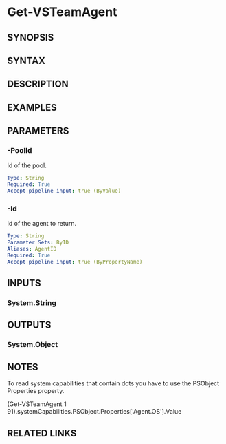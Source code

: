 <!-- #include "./common/header.md" -->

# Get-VSTeamAgent

## SYNOPSIS

<!-- #include "./synopsis/Get-VSTeamAgent.md" -->

## SYNTAX

## DESCRIPTION

<!-- #include "./synopsis/Get-VSTeamAgent.md" -->

## EXAMPLES

## PARAMETERS

### -PoolId

Id of the pool.

```yaml
Type: String
Required: True
Accept pipeline input: true (ByValue)
```

### -Id

Id of the agent to return.

```yaml
Type: String
Parameter Sets: ByID
Aliases: AgentID
Required: True
Accept pipeline input: true (ByPropertyName)
```

## INPUTS

### System.String

## OUTPUTS

### System.Object

## NOTES

To read system capabilities that contain dots you have to use the PSObject Properties property.

(Get-VSTeamAgent 1 91).systemCapabilities.PSObject.Properties['Agent.OS'].Value

## RELATED LINKS
